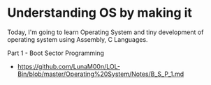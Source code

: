 # Understanding OS by making it

Today, I'm going to learn Operating System and tiny development of operating system using Assembly, C Languages.

Part 1 - Boot Sector Programming
 - https://github.com/LunaM00n/LOL-Bin/blob/master/Operating%20System/Notes/B_S_P_1.md
 
 
